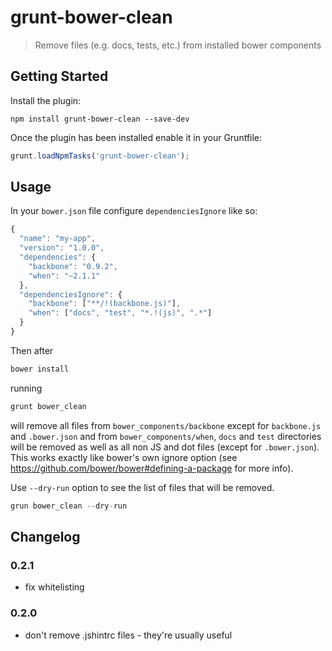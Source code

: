 # grunt-bower-clean

> Remove files (e.g. docs, tests, etc.) from installed bower components

## Getting Started

Install the plugin:

```shell
npm install grunt-bower-clean --save-dev
```

Once the plugin has been installed enable it in your Gruntfile:

```js
grunt.loadNpmTasks('grunt-bower-clean');
```

## Usage

In your `bower.json` file configure `dependenciesIgnore` like so:

```js
{
  "name": "my-app",
  "version": "1.0.0",
  "dependencies": {
    "backbone": "0.9.2",
    "when": "~2.1.1"
  },
  "dependenciesIgnore": {
    "backbone": ["**/!(backbone.js)"],
    "when": ["docs", "test", "*.!(js)", ".*"]
  }
}
```

Then after

```js
bower install
```

running

```js
grunt bower_clean
```

will remove all files from `bower_components/backbone` except for `backbone.js` and `.bower.json` and from `bower_components/when`, `docs` and `test` directories will be removed as well as all non JS and dot files (except for `.bower.json`). This works exactly like bower's own ignore option (see https://github.com/bower/bower#defining-a-package for more info).

Use `--dry-run` option to see the list of files that will be removed.

```js
grun bower_clean --dry-run
```

## Changelog

### 0.2.1

* fix whitelisting

### 0.2.0

* don't remove .jshintrc files - they're usually useful